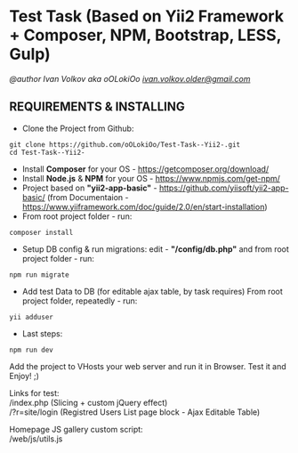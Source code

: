 # Test Task (Based on Yii2 Framework + Composer, NPM, Bootstrap, LESS, Gulp)

*@author Ivan Volkov aka oOLokiOo <ivan.volkov.older@gmail.com>*

REQUIREMENTS & INSTALLING
-------------------------

- Clone the Project from Github:
```
git clone https://github.com/oOLokiOo/Test-Task--Yii2-.git
cd Test-Task--Yii2-
```
- Install **Composer** for your OS - https://getcomposer.org/download/ 
- Install **Node.js** & **NPM** for your OS - https://www.npmjs.com/get-npm/ 
- Project based on **"yii2-app-basic"** - https://github.com/yiisoft/yii2-app-basic/ (from Documentaion - https://www.yiiframework.com/doc/guide/2.0/en/start-installation)
- From root project folder - run:
```
composer install
```
- Setup DB config & run migrations:
edit - **"/config/db.php"** and from root project folder - run:
```
npm run migrate
```
- Add test Data to DB (for editable ajax table, by task requires)
From root project folder, repeatedly - run:
```
yii adduser
```

- Last steps:
```
npm run dev
```

<p>
Add the project to VHosts your web server and run it in Browser.
Test it and Enjoy! ;)
</p>

Links for test:<br />
/index.php (Slicing + custom jQuery effect)<br />
/?r=site/login (Registred Users List page block - Ajax Editable Table)

Homepage JS gallery custom script:<br />
/web/js/utils.js